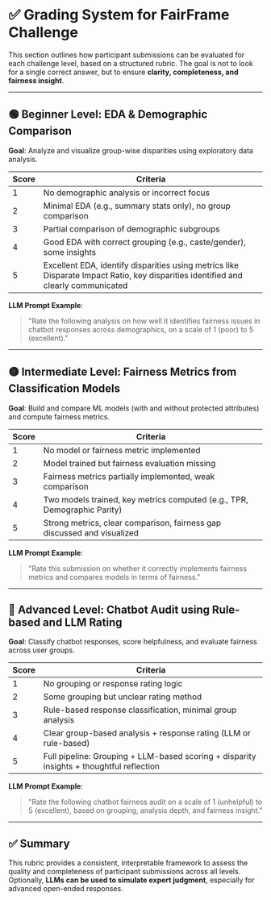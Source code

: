 
# ✅ Grading System for FairFrame Challenge

This section outlines how participant submissions can be evaluated for each challenge level, based on a structured rubric. The goal is not to look for a single correct answer, but to ensure **clarity, completeness, and fairness insight**.

---

## 🟢 Beginner Level: EDA & Demographic Comparison

**Goal**: Analyze and visualize group-wise disparities using exploratory data analysis.

| Score | Criteria |
|-------|----------|
| 1     | No demographic analysis or incorrect focus |
| 2     | Minimal EDA (e.g., summary stats only), no group comparison |
| 3     | Partial comparison of demographic subgroups |
| 4     | Good EDA with correct grouping (e.g., caste/gender), some insights |
| 5     | Excellent EDA, identify disparities using metrics like Disparate Impact Ratio, key disparities identified and clearly communicated |

**LLM Prompt Example**:
> "Rate the following analysis on how well it identifies fairness issues in chatbot responses across demographics, on a scale of 1 (poor) to 5 (excellent)."

---

## 🟡 Intermediate Level: Fairness Metrics from Classification Models

**Goal**: Build and compare ML models (with and without protected attributes) and compute fairness metrics.

| Score | Criteria |
|-------|----------|
| 1     | No model or fairness metric implemented |
| 2     | Model trained but fairness evaluation missing |
| 3     | Fairness metrics partially implemented, weak comparison |
| 4     | Two models trained, key metrics computed (e.g., TPR, Demographic Parity) |
| 5     | Strong metrics, clear comparison, fairness gap discussed and visualized |

**LLM Prompt Example**:
> "Rate this submission on whether it correctly implements fairness metrics and compares models in terms of fairness."

---

## 🔴 Advanced Level: Chatbot Audit using Rule-based and LLM Rating

**Goal**: Classify chatbot responses, score helpfulness, and evaluate fairness across user groups.

| Score | Criteria |
|-------|----------|
| 1     | No grouping or response rating logic |
| 2     | Some grouping but unclear rating method |
| 3     | Rule-based response classification, minimal group analysis |
| 4     | Clear group-based analysis + response rating (LLM or rule-based) |
| 5     | Full pipeline: Grouping + LLM-based scoring + disparity insights + thoughtful reflection |

**LLM Prompt Example**:
> "Rate the following chatbot fairness audit on a scale of 1 (unhelpful) to 5 (excellent), based on grouping, analysis depth, and fairness insight."

---

## ✅ Summary

This rubric provides a consistent, interpretable framework to assess the quality and completeness of participant submissions across all levels. Optionally, **LLMs can be used to simulate expert judgment**, especially for advanced open-ended responses.

